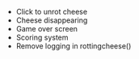 - Click to unrot cheese
- Cheese disappearing
- Game over screen
- Scoring system
- Remove logging in rottingcheese()